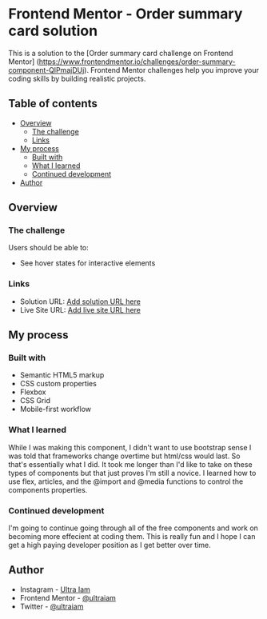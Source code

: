 # Frontend Mentor - Order summary card solution

This is a solution to the [Order summary card challenge on Frontend Mentor]
(https://www.frontendmentor.io/challenges/order-summary-component-QlPmajDUj). 
Frontend Mentor challenges help you improve your coding skills by building realistic projects. 

## Table of contents

- [Overview](#overview)
  - [The challenge](#the-challenge)
  - [Links](#links)
- [My process](#my-process)
  - [Built with](#built-with)
  - [What I learned](#what-i-learned)
  - [Continued development](#continued-development)
- [Author](#author)

## Overview

### The challenge

Users should be able to:

- See hover states for interactive elements

### Links

- Solution URL: [Add solution URL here](https://your-solution-url.com)
- Live Site URL: [Add live site URL here](https://your-live-site-url.com)

## My process

### Built with

- Semantic HTML5 markup
- CSS custom properties
- Flexbox
- CSS Grid
- Mobile-first workflow


### What I learned

While I was making this component, I didn't want to use bootstrap sense I was told that frameworks change overtime but html/css would last. So that's essentially what
I did. It took me longer than I'd like to take on these types of components but that just proves I'm still a novice. I learned how to use flex, articles, and 
the @import and @media functions to control the components properties. 


### Continued development

I'm going to continue going through all of the free components and work on becoming more effecient at coding them. This is really fun and I hope I can get a high
paying developer position as I get better over time.

## Author

- Instagram - [Ultra Iam ](https://www.instagram.com/ultraiam)
- Frontend Mentor - [@ultraiam](https://www.frontendmentor.io/profile/ultraiam)
- Twitter - [@ultraiam](https://www.twitter.com/ultraiam)


